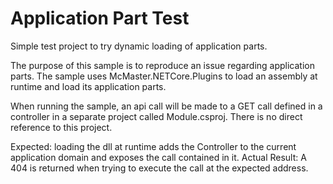 # Application Part Test
Simple test project to try dynamic loading of application parts.

The purpose of this sample is to reproduce an issue regarding application parts. The sample uses McMaster.NETCore.Plugins to load an 
assembly at runtime and load its application parts.

When running the sample, an api call will be made to a GET call defined in a controller in a separate project called Module.csproj.
There is no direct reference to this project.

Expected: loading the dll at runtime adds the Controller to the current application domain and exposes the call contained in it.
Actual Result: A 404 is returned when trying to execute the call at the expected address.
